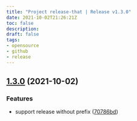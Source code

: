 ```yaml
---
title: "Project release-that | Release v1.3.0"
date: 2021-10-02T21:26:21Z
toc: false
description: 
draft: false
tags:
- opensource
- github
- release
---
```

## [1.3.0](https://github.com/rlespinasse/release-that/compare/v1.2.0...v1.3.0) (2021-10-02)


### Features

* support release without prefix ([70786bd](https://github.com/rlespinasse/release-that/commit/70786bdafdb98b1f24a01d834aaf7a095e80ed60))



